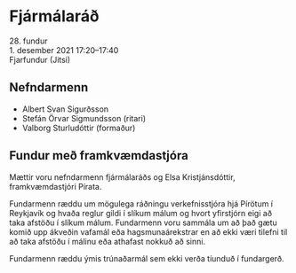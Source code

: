 # Fjármálaráð

28\. fundur  
1\. desember 2021 17:20–17:40  
Fjarfundur (Jitsi)

## Nefndarmenn

* Albert Svan Sigurðsson
* Stefán Örvar Sigmundsson (ritari)
* Valborg Sturludóttir (formaður)

## Fundur með framkvæmdastjóra

Mættir voru nefndarmenn fjármálaráðs og Elsa Kristjánsdóttir, framkvæmdastjóri Pírata.

Fundarmenn ræddu um mögulega ráðningu verkefnisstjóra hjá Pírötum í Reykjavík og hvaða reglur gildi í slíkum málum og hvort yfirstjórn eigi að taka afstöðu í slíkum málum. Fundarmenn voru sammála um að það gætu komið upp ákveðin vafamál eða hagsmunaárekstrar en að ekki væri tilefni til að taka afstöðu í málinu eða athafast nokkuð að sinni.

Fundarmenn ræddu ýmis trúnaðarmál sem ekki verða tíunduð í fundargerð.